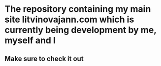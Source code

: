 # The repository containing my main site litvinovajann.com which is currently being development by me, myself and I
## Make sure to check it out
